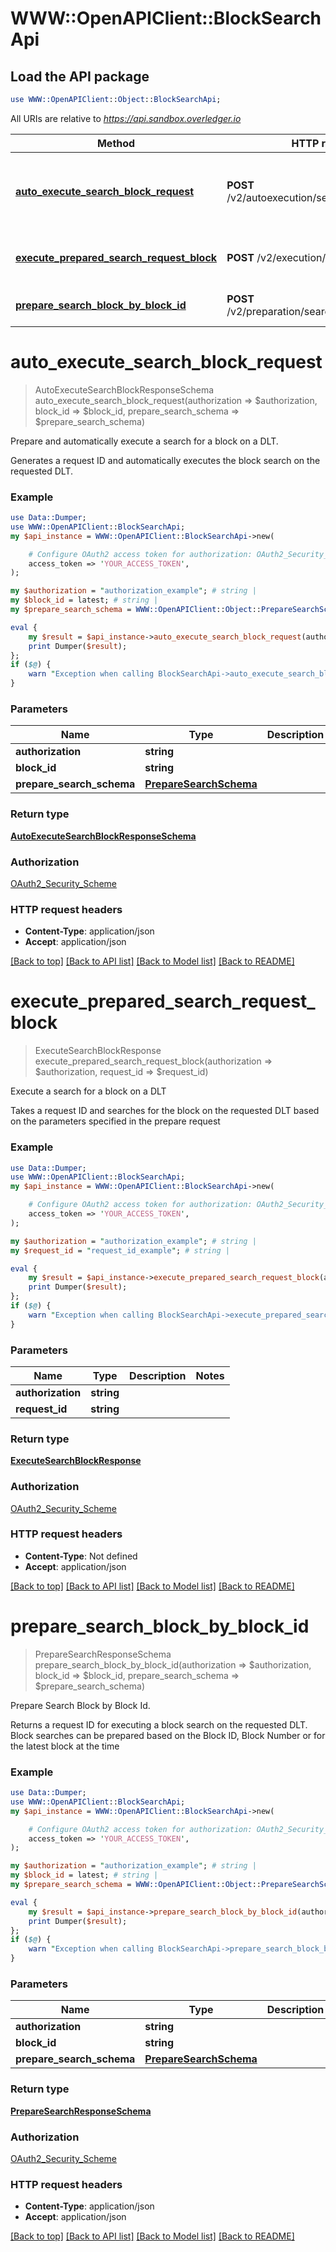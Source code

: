 # WWW::OpenAPIClient::BlockSearchApi

## Load the API package
```perl
use WWW::OpenAPIClient::Object::BlockSearchApi;
```

All URIs are relative to *https://api.sandbox.overledger.io*

Method | HTTP request | Description
------------- | ------------- | -------------
[**auto_execute_search_block_request**](BlockSearchApi.md#auto_execute_search_block_request) | **POST** /v2/autoexecution/search/block/{blockId} | Prepare and automatically execute a search for a block on a DLT.
[**execute_prepared_search_request_block**](BlockSearchApi.md#execute_prepared_search_request_block) | **POST** /v2/execution/search/block | Execute a search for a block on a DLT
[**prepare_search_block_by_block_id**](BlockSearchApi.md#prepare_search_block_by_block_id) | **POST** /v2/preparation/search/block/{blockId} | Prepare Search Block by Block Id.


# **auto_execute_search_block_request**
> AutoExecuteSearchBlockResponseSchema auto_execute_search_block_request(authorization => $authorization, block_id => $block_id, prepare_search_schema => $prepare_search_schema)

Prepare and automatically execute a search for a block on a DLT.

Generates a request ID and automatically executes the block search on the requested DLT.

### Example
```perl
use Data::Dumper;
use WWW::OpenAPIClient::BlockSearchApi;
my $api_instance = WWW::OpenAPIClient::BlockSearchApi->new(

    # Configure OAuth2 access token for authorization: OAuth2_Security_Scheme
    access_token => 'YOUR_ACCESS_TOKEN',
);

my $authorization = "authorization_example"; # string | 
my $block_id = latest; # string | 
my $prepare_search_schema = WWW::OpenAPIClient::Object::PrepareSearchSchema->new(); # PrepareSearchSchema | 

eval {
    my $result = $api_instance->auto_execute_search_block_request(authorization => $authorization, block_id => $block_id, prepare_search_schema => $prepare_search_schema);
    print Dumper($result);
};
if ($@) {
    warn "Exception when calling BlockSearchApi->auto_execute_search_block_request: $@\n";
}
```

### Parameters

Name | Type | Description  | Notes
------------- | ------------- | ------------- | -------------
 **authorization** | **string**|  | 
 **block_id** | **string**|  | 
 **prepare_search_schema** | [**PrepareSearchSchema**](PrepareSearchSchema.md)|  | 

### Return type

[**AutoExecuteSearchBlockResponseSchema**](AutoExecuteSearchBlockResponseSchema.md)

### Authorization

[OAuth2_Security_Scheme](../README.md#OAuth2_Security_Scheme)

### HTTP request headers

 - **Content-Type**: application/json
 - **Accept**: application/json

[[Back to top]](#) [[Back to API list]](../README.md#documentation-for-api-endpoints) [[Back to Model list]](../README.md#documentation-for-models) [[Back to README]](../README.md)

# **execute_prepared_search_request_block**
> ExecuteSearchBlockResponse execute_prepared_search_request_block(authorization => $authorization, request_id => $request_id)

Execute a search for a block on a DLT

Takes a request ID and searches for the block on the requested DLT based on the parameters specified in the prepare request

### Example
```perl
use Data::Dumper;
use WWW::OpenAPIClient::BlockSearchApi;
my $api_instance = WWW::OpenAPIClient::BlockSearchApi->new(

    # Configure OAuth2 access token for authorization: OAuth2_Security_Scheme
    access_token => 'YOUR_ACCESS_TOKEN',
);

my $authorization = "authorization_example"; # string | 
my $request_id = "request_id_example"; # string | 

eval {
    my $result = $api_instance->execute_prepared_search_request_block(authorization => $authorization, request_id => $request_id);
    print Dumper($result);
};
if ($@) {
    warn "Exception when calling BlockSearchApi->execute_prepared_search_request_block: $@\n";
}
```

### Parameters

Name | Type | Description  | Notes
------------- | ------------- | ------------- | -------------
 **authorization** | **string**|  | 
 **request_id** | **string**|  | 

### Return type

[**ExecuteSearchBlockResponse**](ExecuteSearchBlockResponse.md)

### Authorization

[OAuth2_Security_Scheme](../README.md#OAuth2_Security_Scheme)

### HTTP request headers

 - **Content-Type**: Not defined
 - **Accept**: application/json

[[Back to top]](#) [[Back to API list]](../README.md#documentation-for-api-endpoints) [[Back to Model list]](../README.md#documentation-for-models) [[Back to README]](../README.md)

# **prepare_search_block_by_block_id**
> PrepareSearchResponseSchema prepare_search_block_by_block_id(authorization => $authorization, block_id => $block_id, prepare_search_schema => $prepare_search_schema)

Prepare Search Block by Block Id.

Returns a request ID for executing a block search on the requested DLT. Block searches can be prepared based on the Block ID, Block Number or for the latest block at the time

### Example
```perl
use Data::Dumper;
use WWW::OpenAPIClient::BlockSearchApi;
my $api_instance = WWW::OpenAPIClient::BlockSearchApi->new(

    # Configure OAuth2 access token for authorization: OAuth2_Security_Scheme
    access_token => 'YOUR_ACCESS_TOKEN',
);

my $authorization = "authorization_example"; # string | 
my $block_id = latest; # string | 
my $prepare_search_schema = WWW::OpenAPIClient::Object::PrepareSearchSchema->new(); # PrepareSearchSchema | 

eval {
    my $result = $api_instance->prepare_search_block_by_block_id(authorization => $authorization, block_id => $block_id, prepare_search_schema => $prepare_search_schema);
    print Dumper($result);
};
if ($@) {
    warn "Exception when calling BlockSearchApi->prepare_search_block_by_block_id: $@\n";
}
```

### Parameters

Name | Type | Description  | Notes
------------- | ------------- | ------------- | -------------
 **authorization** | **string**|  | 
 **block_id** | **string**|  | 
 **prepare_search_schema** | [**PrepareSearchSchema**](PrepareSearchSchema.md)|  | 

### Return type

[**PrepareSearchResponseSchema**](PrepareSearchResponseSchema.md)

### Authorization

[OAuth2_Security_Scheme](../README.md#OAuth2_Security_Scheme)

### HTTP request headers

 - **Content-Type**: application/json
 - **Accept**: application/json

[[Back to top]](#) [[Back to API list]](../README.md#documentation-for-api-endpoints) [[Back to Model list]](../README.md#documentation-for-models) [[Back to README]](../README.md)

